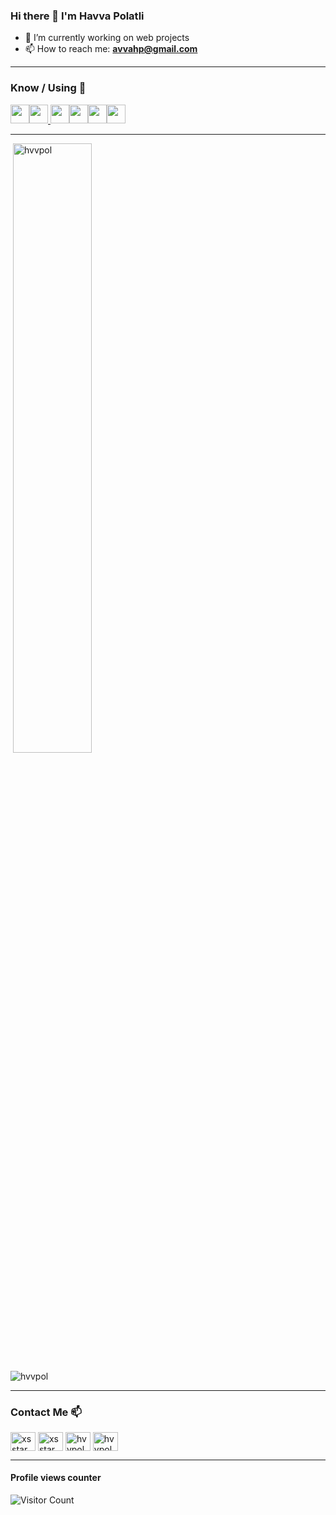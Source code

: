 ### Hi there 👋 I'm Havva Polatli



- 🔭 I’m currently working on web projects
- 📫 How to reach me: 
**avvahp@gmail.com** 



<!-- [![spotify-github-profile](https://spotify-github-profile.vercel.app/api/view?uid=31zzxirvoq2mn2guav4q2kyoe2be&cover_image=true&theme=novatorem)]() -->

<hr>



<h3 align="left"> Know / Using 🧠 </h3>

<p align="left">

<a href="https://www.javascript.com/" target="_blank"><img height="30" src="https://upload.wikimedia.org/wikipedia/commons/9/99/Unofficial_JavaScript_logo_2.svg"></a><a href="https://nodejs.org/en/" target="_blank"><img height="30" src="https://www.vectorlogo.zone/logos/nodejs/nodejs-horizontal.svg"></a><a href="https://reactnative.dev/" target="_blank"> <img height="30" src="https://www.vectorlogo.zone/logos/reactjs/reactjs-ar21.svg"></a><a href="#" target="_blank"><img height="30" src="https://www.vectorlogo.zone/logos/w3_css/w3_css-ar21.svg"></a><a href="#" target="_blank"><img height="30" src="https://www.vectorlogo.zone/logos/w3_html5/w3_html5-ar21.svg"></a><a href="https://getbootstrap.com//" target="_blank"><img height="30" src="https://www.vectorlogo.zone/logos/getbootstrap/getbootstrap-ar21.svg"></a></a>
</p><hr>




<p>&nbsp;<img  src="https://github-readme-stats.vercel.app/api?username=xsstar&show_icons=true&theme=light&locale=en" alt="hvvpol" width="50%" /></p>
<p><img  src="https://github-readme-stats.vercel.app/api/top-langs?username=xsstar&show_icons=true&theme=light&locale=en&layout=compact" alt="hvvpol" /></p><hr>
 

 
 <h3 align="left">Contact Me 📫</h3>
<p align="left">
<a href="https://www.linkedin.com/in/havva-polatli/" target="blank"><img align="center" src="https://cdn.jsdelivr.net/npm/simple-icons@3.0.1/icons/linkedin.svg" alt="xsstar" height="30" width="40" /></a>
<a href="https://github.com/xsstar" target="blank"><img align="center" src="https://cdn.jsdelivr.net/npm/simple-icons@3.0.1/icons/github.svg" alt="xsstar" height="30" width="40" /></a>
<a href="https://twitter.com/hvv_pol" target="blank"><img align="center" src="https://cdn.jsdelivr.net/npm/simple-icons@3.0.1/icons/twitter.svg" alt="hvvpol" height="30" width="40" /></a>
<a href="https://www.instagram.com/havva.polatli/" target="blank"><img align="center" src="https://cdn.jsdelivr.net/npm/simple-icons@3.0.1/icons/instagram.svg" alt="hvvpol" height="30" width="40" /></a>
</p><hr>

#### Profile views counter
![Visitor Count](https://profile-counter.glitch.me/{xsstar}/count.svg)



